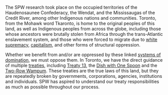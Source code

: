 The SPW research took place on the occupied territories of the Haudenosaunee Confederacy, the Wendat, and the Mississaugas of the Credit River, among other Indigenous nations and communities. Toronto, from the Mohawk word Tkaronto, is home to the original peoples of this land, as well as Indigenous peoples from across the globe, including those whose ancestors were brutally stolen from Africa through the trans-Atlantic enslavement system, and those who were forced to migrate due to [white supremacy](/glossary#white-supremacy), [capitalism](/glossary#capitalism), and other forms of structural oppression. 

Whether we benefit from and/or are oppressed by these linked [systems of domination](/glossary#systems-of-domination), we must oppose them. In Toronto, we have the direct guidance of multiple [treaties](/glossary#treaty), including [Treaty 13](/glossary#treaty-13), the [Dish with One Spoon](/glossary#dish-with-one-spoon) and the [Two-Row Wampum](/glossary#two-row-wampum). These treaties are the true laws of this land, but they are repeatedly broken by governments, corporations, agencies, institutions and individuals. SPW has aspired to understand our treaty responsibilities as much as possible throughout our process.
